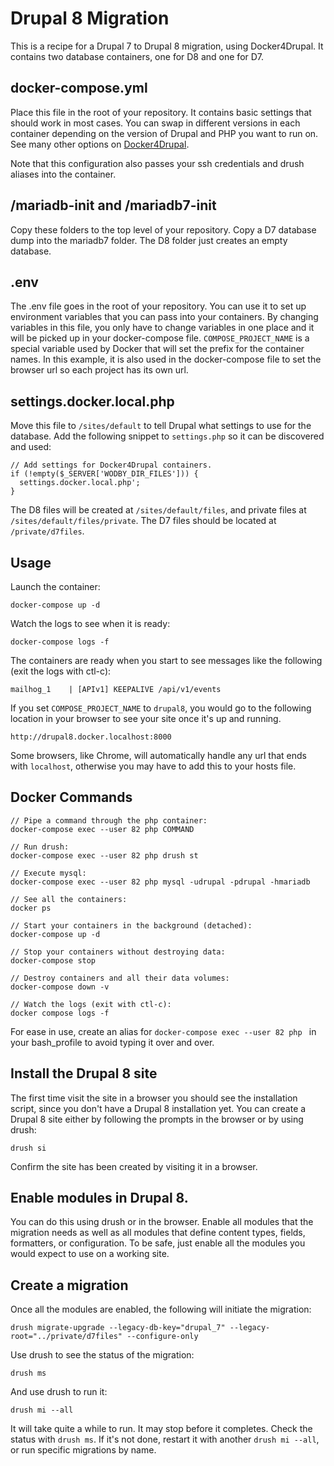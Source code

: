 # Drupal 8 Migration

This is a recipe for a Drupal 7 to Drupal 8 migration, using Docker4Drupal. It contains two database containers, one for D8 and one for D7.

## docker-compose.yml
Place this file in the root of your repository. It contains basic settings that should work in most cases. You can swap in different versions in each container depending on the version of Drupal and PHP you want to run on. See many other options on [Docker4Drupal](https://github.com/wodby/docker4drupal/blob/master/docker-compose.yml).

Note that this configuration also passes your ssh credentials and drush aliases into the container.

## /mariadb-init and /mariadb7-init

Copy these folders to the top level of your repository. Copy a D7 database dump into the mariadb7 folder. The D8 folder just creates an empty database.

## .env
The .env file goes in the root of your repository. You can use it to set up environment variables that you can pass into your containers. By changing variables in this file, you only have to change variables in one place and it will be picked up in your docker-compose file. `COMPOSE_PROJECT_NAME` is a special variable used by Docker that will set the prefix for the container names. In this example, it is also used in the docker-compose file to set the browser url so each project has its own url.

## settings.docker.local.php
Move this file to `/sites/default` to tell Drupal what settings to use for the database. Add the following snippet to `settings.php` so it can be discovered and used:

```
// Add settings for Docker4Drupal containers.
if (!empty($_SERVER['WODBY_DIR_FILES'])) {
  settings.docker.local.php';
}
```

The D8 files will be created at `/sites/default/files`, and private files at `/sites/default/files/private`. The D7 files should be located at `/private/d7files`.

## Usage

Launch the container:

```
docker-compose up -d
```
Watch the logs to see when it is ready:

```
docker-compose logs -f
```

The containers are ready when you start to see messages like the following (exit the logs with ctl-c):

```
mailhog_1    | [APIv1] KEEPALIVE /api/v1/events
```

If you set `COMPOSE_PROJECT_NAME` to `drupal8`, you would go to the following location in your browser to see your site once it's up and running. 

```
http://drupal8.docker.localhost:8000
```

Some browsers, like Chrome, will automatically handle any url that ends with `localhost`, otherwise you may have to add this to your hosts file. 

## Docker Commands

```
// Pipe a command through the php container:
docker-compose exec --user 82 php COMMAND

// Run drush:
docker-compose exec --user 82 php drush st

// Execute mysql:
docker-compose exec --user 82 php mysql -udrupal -pdrupal -hmariadb

// See all the containers:
docker ps

// Start your containers in the background (detached):
docker-compose up -d

// Stop your containers without destroying data:
docker-compose stop

// Destroy containers and all their data volumes:
docker-compose down -v

// Watch the logs (exit with ctl-c):
docker compose logs -f

```

For ease in use, create an alias for `docker-compose exec --user 82 php ` in your bash_profile to avoid typing it over and over.

## Install the Drupal 8 site

The first time visit the site in a browser you should see the installation script, since you don't have a Drupal 8 installation yet. You can create a Drupal 8 site either by following the prompts in the browser or by using drush:

```
drush si 
```

Confirm the site has been created by visiting it in a browser.

## Enable modules in Drupal 8.

You can do this using drush or in the browser. Enable all modules that the migration needs as well as all modules that define content types, fields, formatters, or configuration. To be safe, just enable all the modules you would expect to use on a working site.

## Create a migration

Once all the modules are enabled, the following will initiate the migration:

```
drush migrate-upgrade --legacy-db-key="drupal_7" --legacy-root="../private/d7files" --configure-only
```

Use drush to see the status of the migration:

```
drush ms
```

And use drush to run it:

```
drush mi --all
```

It will take quite a while to run. It may stop before it completes. Check the status with `drush ms`. If it's not done, restart it with another `drush mi --all`, or run specific migrations by name.


